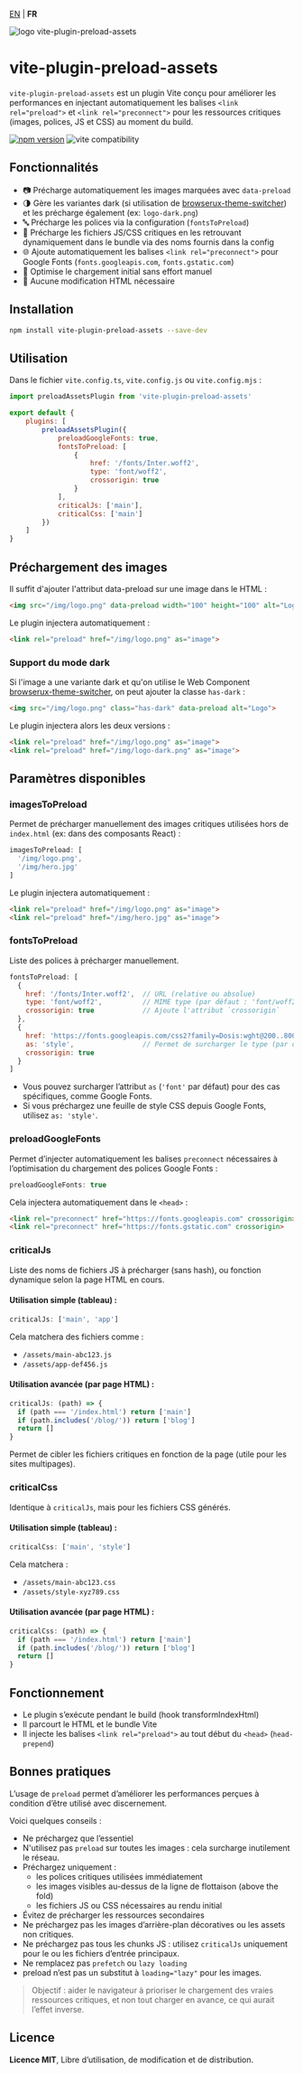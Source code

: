 [EN](../README.md) | **FR**

<div>
  <img src="https://browserux.com/assets/img/logo/logo-vite-plugin-preload-assets.png" alt="logo vite-plugin-preload-assets"/>
</div>

# vite-plugin-preload-assets

`vite-plugin-preload-assets` est un plugin Vite conçu pour améliorer les performances en injectant automatiquement les balises `<link rel="preload">` et `<link rel="preconnect">` pour les ressources critiques (images, polices, JS et CSS) au moment du build.

[![npm version](https://img.shields.io/npm/v/vite-plugin-preload-assets.svg)](https://www.npmjs.com/package/vite-plugin-preload-assets)
![vite compatibility](https://img.shields.io/badge/Vite-646CFF.svg?logo=vite&logoColor=white)

## Fonctionnalités

- 📷 Précharge automatiquement les images marquées avec `data-preload`
- 🌗 Gère les variantes dark (si utilisation de [browserux-theme-switcher](https://github.com/Effeilo/browserux-theme-switcher)) et les précharge également (ex: `logo-dark.png`)
- 🔤 Précharge les polices via la configuration (`fontsToPreload`)
- 🧠 Précharge les fichiers JS/CSS critiques en les retrouvant dynamiquement dans le bundle via des noms fournis dans la config
- 🌐 Ajoute automatiquement les balises `<link rel="preconnect">` pour Google Fonts (`fonts.googleapis.com`, `fonts.gstatic.com`)
- 🚀 Optimise le chargement initial sans effort manuel
- 🧼 Aucune modification HTML nécessaire

## Installation

```bash
npm install vite-plugin-preload-assets --save-dev
```
## Utilisation

Dans le fichier `vite.config.ts`, `vite.config.js` ou `vite.config.mjs` :

```js
import preloadAssetsPlugin from 'vite-plugin-preload-assets'

export default {
    plugins: [
        preloadAssetsPlugin({
            preloadGoogleFonts: true,
            fontsToPreload: [
                {
                    href: '/fonts/Inter.woff2',
                    type: 'font/woff2',
                    crossorigin: true
                }
            ],
            criticalJs: ['main'],
            criticalCss: ['main']
        })
    ]
}
```

## Préchargement des images 

Il suffit d'ajouter l'attribut data-preload sur une image dans le HTML :

```html
<img src="/img/logo.png" data-preload width="100" height="100" alt="Logo">
```

Le plugin injectera automatiquement :

```html
<link rel="preload" href="/img/logo.png" as="image">
```

### Support du mode dark

Si l'image a une variante dark et qu'on utilise le Web Component [browserux-theme-switcher](https://github.com/Effeilo/browserux-theme-switcher), on peut ajouter la classe `has-dark` :

```html
<img src="/img/logo.png" class="has-dark" data-preload alt="Logo">
```

Le plugin injectera alors les deux versions :

```html
<link rel="preload" href="/img/logo.png" as="image">
<link rel="preload" href="/img/logo-dark.png" as="image">
```

## Paramètres disponibles

### imagesToPreload

Permet de précharger manuellement des images critiques utilisées hors de `index.html` (ex: dans des composants React) :

```js
imagesToPreload: [
  '/img/logo.png',
  '/img/hero.jpg'
]
```

Le plugin injectera automatiquement :

```html
<link rel="preload" href="/img/logo.png" as="image">
<link rel="preload" href="/img/hero.jpg" as="image">
```

### fontsToPreload

Liste des polices à précharger manuellement.

```js
fontsToPreload: [
  {
    href: '/fonts/Inter.woff2',  // URL (relative ou absolue)
    type: 'font/woff2',          // MIME type (par défaut : 'font/woff2')
    crossorigin: true            // Ajoute l'attribut `crossorigin`
  },
  {
    href: 'https://fonts.googleapis.com/css2?family=Dosis:wght@200..800&display=swap',
    as: 'style',                 // Permet de surcharger le type (par défaut : 'font')
    crossorigin: true
  }
]
```

- Vous pouvez surcharger l’attribut `as` (`'font'` par défaut) pour des cas spécifiques, comme Google Fonts.
- Si vous préchargez une feuille de style CSS depuis Google Fonts, utilisez `as: 'style'`.

### preloadGoogleFonts

Permet d’injecter automatiquement les balises `preconnect` nécessaires à l’optimisation du chargement des polices Google Fonts :

```js
preloadGoogleFonts: true
```

Cela injectera automatiquement dans le `<head>` :

```html
<link rel="preconnect" href="https://fonts.googleapis.com" crossorigin>
<link rel="preconnect" href="https://fonts.gstatic.com" crossorigin>
```

### criticalJs

Liste des noms de fichiers JS à précharger (sans hash), ou fonction dynamique selon la page HTML en cours.

#### Utilisation simple (tableau) :

```js
criticalJs: ['main', 'app']
```

Cela matchera des fichiers comme :
- `/assets/main-abc123.js`
- `/assets/app-def456.js`

#### Utilisation avancée (par page HTML) :

```js
criticalJs: (path) => {
  if (path === '/index.html') return ['main']
  if (path.includes('/blog/')) return ['blog']
  return []
}
```

Permet de cibler les fichiers critiques en fonction de la page (utile pour les sites multipages).

### criticalCss 

Identique à `criticalJs`, mais pour les fichiers CSS générés.

#### Utilisation simple (tableau) :

```js
criticalCss: ['main', 'style']
```

Cela matchera :
- `/assets/main-abc123.css`
- `/assets/style-xyz789.css`

#### Utilisation avancée (par page HTML) :

```js
criticalCss: (path) => {
  if (path === '/index.html') return ['main']
  if (path.includes('/blog/')) return ['blog']
  return []
}
```

## Fonctionnement

- Le plugin s’exécute pendant le build (hook transformIndexHtml)
- Il parcourt le HTML et le bundle Vite
- Il injecte les balises `<link rel="preload">` au tout début du `<head>` (`head-prepend`)

## Bonnes pratiques

L’usage de `preload` permet d’améliorer les performances perçues à condition d’être utilisé avec discernement.

Voici quelques conseils :

- Ne préchargez que l’essentiel
- N'utilisez pas `preload` sur toutes les images : cela surcharge inutilement le réseau.
- Préchargez uniquement :
    - les polices critiques utilisées immédiatement
    - les images visibles au-dessus de la ligne de flottaison (above the fold)
    - les fichiers JS ou CSS nécessaires au rendu initial
- Évitez de précharger les ressources secondaires
- Ne préchargez pas les images d’arrière-plan décoratives ou les assets non critiques.
- Ne préchargez pas tous les chunks JS : utilisez `criticalJs` uniquement pour le ou les fichiers d’entrée principaux.
- Ne remplacez pas `prefetch` ou `lazy loading`
- preload n’est pas un substitut à `loading="lazy"` pour les images.

> Objectif : aider le navigateur à prioriser le chargement des vraies ressources critiques, et non tout charger en avance, ce qui aurait l’effet inverse.

## Licence

**Licence MIT**, Libre d’utilisation, de modification et de distribution.